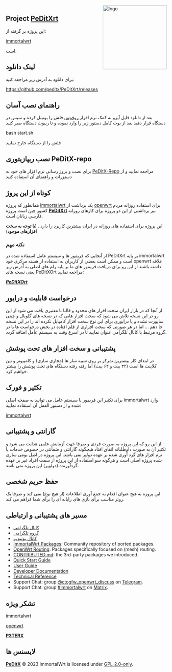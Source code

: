 <img src="https://avatars.githubusercontent.com/u/53193414?s=200&v=4" alt="logo" width="200" height="200" align="right">


## Project [**PeDitXrt**](https://github.com/peditx/PeDitXrt)




این پروژه بر گرفته از:


[immortalwrt](https://github.com/immortalwrt/immortalwrt) 


است.


## لینک دانلود

برای دانلود به آدرس زیر مراجعه کنید:

https://github.com/peditx/PeDitXrt/releases

## راهنمای نصب آسان

بعد از دانلود فایل آیزو به کمک نرم افزار [روفوس](https://github.com/pbatard/rufus/releases/download/v3.21/rufus-3.21.exe) فلش را بوتیبل کرده
و سپس در دستگاه قرار دهید
بعد از بوت کامل دستور زیر را وارد نموده و تا ریبوت دستگاه صبر کنید

bash start.sh

فلش را از دستگاه خارج نمایید

## نصب ریپازیتوری PeDitX-repo

برای نصب و بروز رسانی نرم افزار های خود به [PeDitX-Repo](https://github.com/peditx/PeDitX-repo) مراجعه نمایید و از دستورات و راهنمای آن استفاده کنید

## کوتاه از این پروژ

همانطور که پروژه [immortalwrt](https://github.com/immortalwrt/immortalwrt) یک برداشت از [openwrt](https://github.com/openwrt/openwrt) برای استفاده روزانه مردم کشور چین است پروژه [**PeDitXrt**](https://github.com/peditx/PeDitXrt) نیز برداشتی از این دو پروژه برای کارهای روزانه فارسی زبانان است.

این پروژه برای استفاده های روزانه در ایران بیشترین کاربرد را دارد . (**با توجه به سخت افزارهای موجود**)

### نکته مهم

از آنجایی که فریمور ها و سیستم عامل استفاده شده در PeDitXrt بر پایه immortalwrt است و ممکن است بعضی از کاربران به استفاده از هسته مرکزی خود openwrt علاقه داشته باشند از این رو برای دریافت فریمور های ما بر پایه رام های اصلی به آدرس زیر یعنی نسخه های  PeDitXOrt مراجعه نمایید:

[***PeDitXOrt***](https://github.com/peditx/PeDitXOrT)

## درخواست قابلیت و درایور

از آنجا که در بازار ایران سخت افزار های محدود و قالبا نا معتبری یافت می شود از این رو در این نسخه تلاش می شود که سخت افزار هایی که در نسخه های گلوبال و چینی ساپورت نشده و یا درایوری برای این نوع سخت افزار کامپایل نکرده اند را در این نسخه جا دهم ...
اما در هر صورتی که سخت افزاری از قلم افتاده در بخش درخواست ها یا در گروه مرتبط با کانال تلگرامی عنوان نمایید تا در اسرع وقت به سیستم عامل اضافه گردد.

## پشتیبانی و سخت افزار های تحت پوشش

در ابتدای کار بیشترین تمرکز بر روی شبیه ساز ها (مجازی سازی) و کامپیوتر و تین کلاینت ها است (۳۲ بیت و ۶۴ بیت) اما رفته رفته دستگاه های تحت پوشش را بیشتر خواهیم کرد.

## تکثیر و فورک

برای تکثیر این فریمور یا سیستم عامل می توانید به صفحه اصلی immortalwrt وارد شده و از دستور العمل آن استفاده نمایید:

[immortalwrt](https://github.com/immortalwrt/immortalwrt)

## گارانتی و پشتیبانی

از این رو که این پروژه به صورت فردی و صرفا جهت آزمایش علمی هدایت می شود و تکثیر آن به صورت داوطلبانه اتفاق افتاد هیچگونه گارانتی و ضمانتی در خصوص خدمات یا نرم افزار های گرد آوری شده بر عهده دولپر نمی باشد.
این پروژه در اصل بومی سازی شده پروژه اصلی است و هرگونه سو استفاده از این پروژه از سمت افراد غیر بر عهده گردآورنده (دولوپر) این پروژه نمی باشد. 


## حفظ حریم شخصی

این پروزه به هیج عنوان اقدام به جمع آوری اطلاعات (از هیچ نوع) نمی کند و صرفا یک روتر مناسب برای بازی های رایانه ای را برای شما فراهم می کند.


## مسیر های پشتیبانی و ارتباطی


  - [کانال تلگرامی](https://t.me/pedittechs)
  - [گروه تلگرامی](https://t.me/iranopenwrt)
  - [کانال یوتیوب](https://www.youtube.com/@pedittechs1297)
  - [ImmortalWrt Packages](https://github.com/immortalwrt/packages): Community repository of ported packages.
  - [OpenWrt Routing](https://github.com/openwrt/routing): Packages specifically focused on (mesh) routing.
  - [CONTRIBUTED.md](https://github.com/immortalwrt/immortalwrt/blob/master/CONTRIBUTED.md): the 3rd-party packages we introduced.
  - [Quick Start Guide](https://openwrt.org/docs/guide-quick-start/start)
  - [User Guide](https://openwrt.org/docs/guide-user/start)
  - [Developer Documentation](https://openwrt.org/docs/guide-developer/start)
  - [Technical Reference](https://openwrt.org/docs/techref/start)
  - Support Chat: group [@ctcgfw_openwrt_discuss](https://t.me/ctcgfw_openwrt_discuss) on [Telegram](https://telegram.org/).
  - Support Chat: group [#immortalwrt](https://matrix.to/#/#immortalwrt:matrix.org) on [Matrix](https://matrix.org/).

## تشکر ویژه
[immortalwrt](https://github.com/immortalwrt/immortalwrt)


[openwrt](https://github.com/openwrt/openwrt)


[**P3TERX**](https://p3terx.com)

## لایسنس ها
[**PeDitX**](https://peditx.ir) © 2023
ImmortalWrt is licensed under [GPL-2.0-only](https://spdx.org/licenses/GPL-2.0-only.html).
